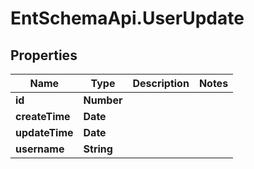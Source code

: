 # EntSchemaApi.UserUpdate

## Properties
Name | Type | Description | Notes
------------ | ------------- | ------------- | -------------
**id** | **Number** |  | 
**createTime** | **Date** |  | 
**updateTime** | **Date** |  | 
**username** | **String** |  | 
